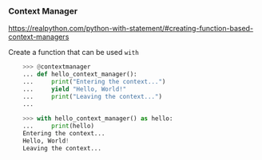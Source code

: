 ### Context Manager

https://realpython.com/python-with-statement/#creating-function-based-context-managers

Create a function that can be used `with`
```python
    >>> @contextmanager
    ... def hello_context_manager():
    ...     print("Entering the context...")
    ...     yield "Hello, World!"
    ...     print("Leaving the context...")
    ...
    
    >>> with hello_context_manager() as hello:
    ...     print(hello)
    Entering the context...
    Hello, World!
    Leaving the context...
```